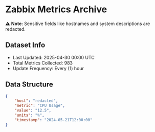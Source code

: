# Zabbix Metrics Archive

⚠️ **Note**: Sensitive fields like hostnames and system descriptions are redacted.

## Dataset Info
- Last Updated: 2025-04-30 00:00 UTC
- Total Metrics Collected: 983
- Update Frequency: Every (1) hour

## Data Structure
```json
{
    "host": "redacted",
    "metric": "CPU Usage",
    "value": "12.5",
    "units": "%",
    "timestamp": "2024-05-21T12:00:00"
}
```
